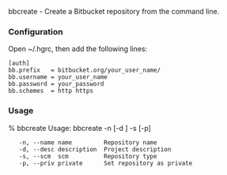 bbcreate - Create a Bitbucket repository from the command line.

### Configuration

Open ~/.hgrc, then add the following lines:

    [auth]
    bb.prefix   = bitbucket.org/your_user_name/
    bb.username = your_user_name
    bb.password = your_password
    bb.schemes  = http https

### Usage

   % bbcreate
   Usage: bbcreate -n <name> [-d <desc>] -s <scm> [-p]
   
       -n, --name name         Repository name
       -d, --desc description  Project description
       -s, --scm  scm          Repository type
       -p, --priv private      Set repository as private

